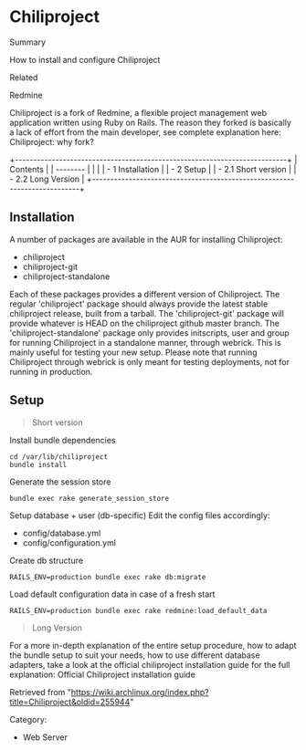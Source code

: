 Chiliproject
============

Summary

How to install and configure Chiliproject

Related

Redmine

Chiliproject is a fork of Redmine, a flexible project management web
application written using Ruby on Rails. The reason they forked is
basically a lack of effort from the main developer, see complete
explanation here: Chiliproject: why fork?

+--------------------------------------------------------------------------+
| Contents                                                                 |
| --------                                                                 |
|                                                                          |
| -   1 Installation                                                       |
| -   2 Setup                                                              |
|     -   2.1 Short version                                                |
|     -   2.2 Long Version                                                 |
+--------------------------------------------------------------------------+

Installation
------------

A number of packages are available in the AUR for installing
Chiliproject:

-   chiliproject
-   chiliproject-git
-   chiliproject-standalone

Each of these packages provides a different version of Chiliproject. The
regular 'chiliproject' package should always provide the latest stable
chiliproject release, built from a tarball. The 'chiliproject-git'
package will provide whatever is HEAD on the chiliproject github master
branch. The 'chiliproject-standalone' package only provides initscripts,
user and group for running Chiliproject in a standalone manner, through
webrick. This is mainly useful for testing your new setup. Please note
that running Chiliproject through webrick is only meant for testing
deployments, not for running in production.

Setup
-----

> Short version

Install bundle dependencies

    cd /var/lib/chiliproject
    bundle install

Generate the session store

    bundle exec rake generate_session_store

Setup database + user (db-specific) Edit the config files accordingly:

-   config/database.yml
-   config/configuration.yml

Create db structure

    RAILS_ENV=production bundle exec rake db:migrate

Load default configuration data in case of a fresh start

    RAILS_ENV=production bundle exec rake redmine:load_default_data

> Long Version

For a more in-depth explanation of the entire setup procedure, how to
adapt the bundle setup to suit your needs, how to use different database
adapters, take a look at the official chiliproject installation guide
for the full explanation: Official Chiliproject installation guide

Retrieved from
"https://wiki.archlinux.org/index.php?title=Chiliproject&oldid=255944"

Category:

-   Web Server
